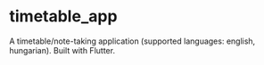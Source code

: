 # timetable_app

A timetable/note-taking application (supported languages: english, hungarian). Built with Flutter.
